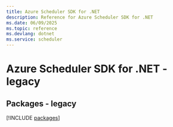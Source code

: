 ```yaml
---
title: Azure Scheduler SDK for .NET
description: Reference for Azure Scheduler SDK for .NET
ms.date: 06/09/2025
ms.topic: reference
ms.devlang: dotnet
ms.service: scheduler
---
```

# Azure Scheduler SDK for .NET - legacy
## Packages - legacy
[!INCLUDE [packages](scheduler-index.md)]